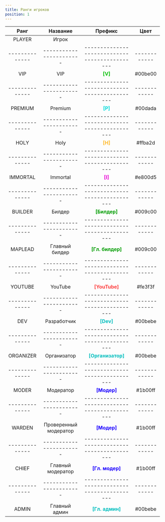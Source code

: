 ```yaml
---
title: Ранги игроков
position: 1
---
```


| Ранг         | Название              | Префикс                                     | Цвет       |
|:------------:|:---------------------:|:-------------------------------------------:|:----------:|
| PLAYER       | Игрок                 |                                             |            |
|--------------|-----------------------|---------------------------------------------|------------|
| VIP          | VIP                   | <b style="color: #00be00">[V]</b>           | #00be00    | 
|--------------|-----------------------|---------------------------------------------|------------|
| PREMIUM      | Premium               | <b style="color: #00dada">[P]</b>           | #00dada    |
|--------------|-----------------------|---------------------------------------------|------------|
| HOLY         | Holy                  | <b style="color: #ffba2d">[H]</b>           | #ffba2d    |
|--------------|-----------------------|---------------------------------------------|------------|
| IMMORTAL     | Immortal              | <b style="color: #e800d5">[I]</b>           | #e800d5    |
|--------------|-----------------------|---------------------------------------------|------------|
| BUILDER      | Билдер                | <b style="color: #009c00">[Билдер]</b>      | #009c00    |
|--------------|-----------------------|---------------------------------------------|------------|
| MAPLEAD      | Главный билдер        | <b style="color: #009c00">[Гл. билдер]</b>  | #009c00    |
|--------------|-----------------------|---------------------------------------------|------------|
| YOUTUBE      | YouTube               | <b style="color: #fe3f3f">[YouTube]</b>     | #fe3f3f    |
|--------------|-----------------------|---------------------------------------------|------------|
| DEV          | Разработчик           | <b style="color: #00bebe">[Dev]</b>         | #00bebe    |
|--------------|-----------------------|---------------------------------------------|------------|
| ORGANIZER    | Организатор           | <b style="color: #00bebe">[Организатор]</b> | #00bebe    |
|--------------|-----------------------|---------------------------------------------|------------|
| MODER        | Модератор             | <b style="color: #1b00ff">[Модер]</b>       | #1b00ff    |
|--------------|-----------------------|---------------------------------------------|------------|
| WARDEN       | Проверенный модератор | <b style="color: #1b00ff">[Модер]</b>       | #1b00ff    |
|--------------|-----------------------|---------------------------------------------|------------|
| CHIEF        | Главный модератор     | <b style="color: #1b00ff">[Гл. модер]</b>   | #1b00ff    |
|--------------|-----------------------|---------------------------------------------|------------|
| ADMIN        | Главный админ         | <b style="color: #00bebe">[Гл. админ]</b>   | #00bebe    |
